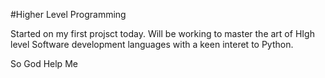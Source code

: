 #Higher Level Programming

Started on my first projsct today. Will be working to master the art of HIgh level Software development languages with a keen interet to Python.

So God Help Me
